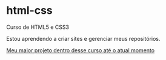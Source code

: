 # html-css
 Curso de HTML5 e CSS3

Estou aprendendo a criar sites e gerenciar meus repositórios.

<a href="https://screm1n.github.io/projeto-stronger"> Meu maior projeto dentro desse curso até o atual momento
